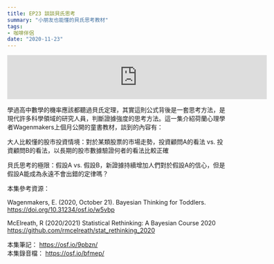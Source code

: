 ```yaml
---
title: EP23 談談貝氏思考
summary: "小朋友也能懂的貝氏思考教材"
tags:
- 咖啡伴侶
date: "2020-11-23"
---
```


<iframe src="https://anchor.fm/opensci-cafe/embed/episodes/EP22-elqp3e/a-a1pvtc" height="102px" width="600px" frameborder="0" scrolling="no"></iframe>


學過高中數學的機率應該都聽過貝氏定理，其實這則公式背後是一套思考方法，是現代許多科學領域的研究人員，判斷證據強度的思考方法。這一集介紹荷蘭心理學者Wagenmakers上個月公開的童書教材，談到的內容有：

大人比較懂的股市投資情境：對於某類股票的市場走勢，投資顧問A的看法 vs. 投資顧問B的看法，以長期的股市數據驗證何者的看法比較正確

貝氏思考的極限：假設A vs. 假設B，新證據持續增加人們對於假設A的信心，但是假設A能成為永遠不會出錯的定律嗎？


本集參考資源：

Wagenmakers, E. (2020, October 21). Bayesian Thinking for Toddlers. https://doi.org/10.31234/osf.io/w5vbp

McElreath, R (2020/2021) Statistical Rethinking: A Bayesian Course 2020  https://github.com/rmcelreath/stat_rethinking_2020

本集筆記： https://osf.io/9pbzn/  
本集錄音檔： https://osf.io/bfmep/
